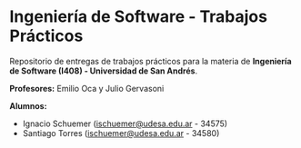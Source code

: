 # Ingeniería de Software - Trabajos Prácticos 

Repositorio de entregas de trabajos prácticos para la materia de **Ingeniería de Software (I408) - Universidad de San Andrés**.

**Profesores:** Emilio Oca y Julio Gervasoni  

**Alumnos:** 
- Ignacio Schuemer (ischuemer@udesa.edu.ar - 34575)
- Santiago Torres (ischuemer@udesa.edu.ar - 34580)
